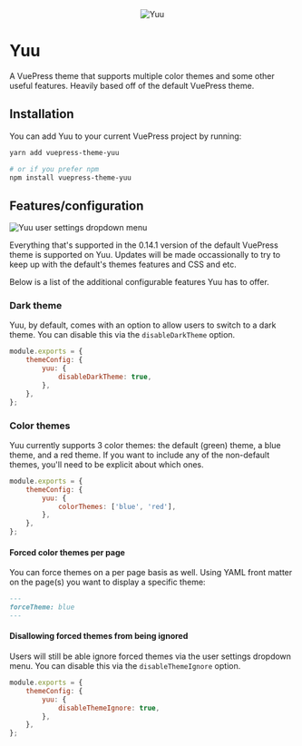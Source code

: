 <div align="center">
	<img src="https://i.imgur.com/uphwMrZ.jpg" title="Yuu" alt="Yuu" />
</div>

# Yuu

A VuePress theme that supports multiple color themes and some other useful features. Heavily based off of the default VuePress theme.

## Installation

You can add Yuu to your current VuePress project by running:

```bash
yarn add vuepress-theme-yuu

# or if you prefer npm
npm install vuepress-theme-yuu
```

## Features/configuration

![Yuu user settings dropdown menu](https://i.imgur.com/FKz0hI3.png)

Everything that's supported in the 0.14.1 version of the default VuePress theme is supported on Yuu. Updates will be made occassionally to try to keep up with the default's themes features and CSS and etc.

Below is a list of the additional configurable features Yuu has to offer.

### Dark theme

Yuu, by default, comes with an option to allow users to switch to a dark theme. You can disable this via the `disableDarkTheme` option.

```js
module.exports = {
	themeConfig: {
		yuu: {
			disableDarkTheme: true,
		},
	},
};
```

### Color themes

Yuu currently supports 3 color themes: the default (green) theme, a blue theme, and a red theme. If you want to include any of the non-default themes, you'll need to be explicit about which ones.

```js
module.exports = {
	themeConfig: {
		yuu: {
			colorThemes: ['blue', 'red'],
		},
	},
};
```

#### Forced color themes per page

You can force themes on a per page basis as well. Using YAML front matter on the page(s) you want to display a specific theme:

```md
---
forceTheme: blue
---
```

#### Disallowing forced themes from being ignored

Users will still be able ignore forced themes via the user settings dropdown menu. You can disable this via the `disableThemeIgnore` option.

```js
module.exports = {
	themeConfig: {
		yuu: {
			disableThemeIgnore: true,
		},
	},
};
```

